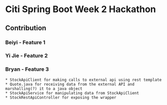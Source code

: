 # Citi Spring Boot Week 2 Hackathon

## Contribution

### Beiyi - Feature 1

### Yi Jie - Feature 2

### Bryan - Feature 3
    * StockApiClient for making calls to external api using rest template
    * Quote.java for receiving data from the external API and marshalling(?) it to a java object
    * StockApiService for manipulating data from StockApiClient
    * StockRestApiController for exposing the wrapper
